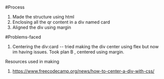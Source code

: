 #Process
1. Made the structure using html
2. Enclosing all the qr content in a div named card
3. Aligned the div using margin

#Problems-faced
1. Centering the div:card -- tried making the div center using flex but now im having issues. Took plan B , centered using margin.

Resources used in making
1. https://www.freecodecamp.org/news/how-to-center-a-div-with-css/